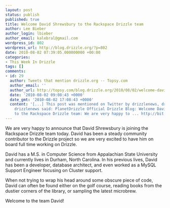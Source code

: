 ```yaml
---
layout: post
status: publish
published: true
title: Welcome David Shrewsbury to the Rackspace Drizzle team
author: Lee Bieber
author_login: lbieber
author_email: kalebral@gmail.com
wordpress_id: 802
wordpress_url: http://blog.drizzle.org/?p=802
date: 2010-08-02 07:39:05.000000000 +00:00
categories:
- This Week In Drizzle
tags: []
comments:
- id: 29
  author: Tweets that mention drizzle.org -- Topsy.com
  author_email: ''
  author_url: http://topsy.com/blog.drizzle.org/2010/08/02/welcome-david-shrewsbury-to-the-rackspace-drizzle-team/?utm_source=pingback&amp;utm_campaign=L2
  date: '2010-08-02 09:08:43 +0000'
  date_gmt: '2010-08-02 17:08:43 +0000'
  content: '[...] This post was mentioned on Twitter by drizzlenews, drizzlenews.
    drizzlenews said: PlanetDrizzle Official Drizzle Blog: Welcome David Shrewsbury
    to the Rackspace Drizzle team: We are very happy to ... http://bit.ly/aHsoUe [...] '
---
```

We are very happy to announce that David Shrewsbury is joining the Rackspace Drizzle team today. David has been a steady community contributor to the Drizzle project so we are very excited to have him on board full time working on Drizzle.

David has a M.S. in Computer Science from Appalachian State University and currently lives in Durham, North Carolina. In his previous lives,  David has been a developer, database architect, and even worked as a MySQL Support Engineer focusing on Cluster support.

When not trying to wrap his head around some obscure piece of code, David can often be found either on the golf course, reading books from the dustier corners of the library, or sampling the latest microbrew.

Welcome to the team David!
